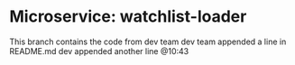 # Microservice: watchlist-loader
This branch contains the code from dev team
dev team appended a line in README.md
dev appended another line @10:43
